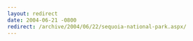 ```yaml
---
layout: redirect
date: 2004-06-21 -0800
redirect: /archive/2004/06/22/sequoia-national-park.aspx/
---
```

